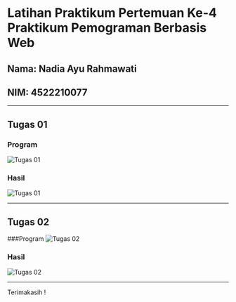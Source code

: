 # Latihan Praktikum Pertemuan Ke-4 Praktikum Pemograman Berbasis Web

## Nama: Nadia Ayu Rahmawati
## NIM: 4522210077

---

## Tugas 01 
### Program
![Tugas 01](P-PBW_LAT1.png)
### Hasil 
![Tugas 01](P-PBW_LAT1H.png)

---

## Tugas 02
###Program
![Tugas 02](P-PBW_LAT2.png)
### Hasil 
![Tugas 02](P-PBW_LAT2H.png)

---

Terimakasih !
